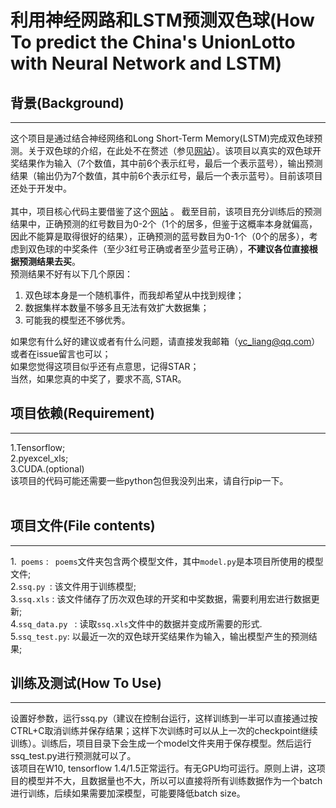 # 利用神经网路和LSTM预测双色球(How To predict the China's UnionLotto with Neural Network and LSTM)
## 背景(Background)
------
这个项目是通过结合神经网络和Long Short-Term Memory(LSTM)完成双色球预测。关于双色球的介绍，在此处不在赘述（参见[网站](https://baike.baidu.com/item/中国福利彩票双色球/8676030?fr=aladdin&fromid=75279&fromtitle=%E5%8F%8C%E8%89%B2%E7%90%83)）。该项目以真实的双色球开奖结果作为输入（7个数值，其中前6个表示红号，最后一个表示蓝号），输出预测结果（输出仍为7个数值，其中前6个表示红号，最后一个表示蓝号）。目前该项目还处于开发中。<br><br>
其中，项目核心代码主要借鉴了这个[网站](https://github.com/jinfagang/tensorflow_poems) 。
截至目前，该项目充分训练后的预测结果中，正确预测的红号数目为0-2个（1个的居多，但鉴于这概率本身就偏高，因此不能算是取得很好的结果），正确预测的蓝号数目为0-1个（0个的居多），考虑到双色球的中奖条件（至少3红号正确或者至少蓝号正确），**不建议各位直接根据预测结果去买**。<br>
预测结果不好有以下几个原因：
1. 双色球本身是一个随机事件，而我却希望从中找到规律；
2. 数据集样本数量不够多且无法有效扩大数据集；
3. 可能我的模型还不够优秀。

如果您有什么好的建议或者有什么问题，请直接发我邮箱（yc_liang@qq.com）或者在issue留言也可以；<br>
如果您觉得这项目似乎还有点意思，记得STAR；<br>
当然，如果您真的中奖了，要求不高, STAR。<br>

## 项目依赖(Requirement)
-----

1.Tensorflow;<br>
2.pyexcel_xls;<br>
3.CUDA.(optional)<br>
该项目的代码可能还需要一些python包但我没列出来，请自行pip一下。<br><br>

## 项目文件(File contents)
-----

1.` poems` : ` poems`文件夹包含两个模型文件，其中`model.py`是本项目所使用的模型文件;<br>
2.`ssq.py `: 该文件用于训练模型;<br>
3.`ssq.xls` : 该文件储存了历次双色球的开奖和中奖数据，需要利用宏进行数据更新;<br>
4.`ssq_data.py ` : 读取`ssq.xls`文件中的数据并变成所需要的形式.<br>
5.`ssq_test.py`: 以最近一次的双色球开奖结果作为输入，输出模型产生的预测结果;<br>

## 训练及测试(How To Use)
-----
设置好参数，运行ssq.py（建议在控制台运行，这样训练到一半可以直接通过按CTRL+C取消训练并保存结果；这样下次训练时可以从上一次的checkpoint继续训练）。训练后，项目目录下会生成一个model文件夹用于保存模型。然后运行ssq_test.py进行预测就可以了。<br>
该项目在W10, tensorflow 1.4/1.5正常运行。有无GPU均可运行。原则上讲，这项目的模型并不大，且数据量也不大，所以可以直接将所有训练数据作为一个batch进行训练，后续如果需要加深模型，可能要降低batch size。
